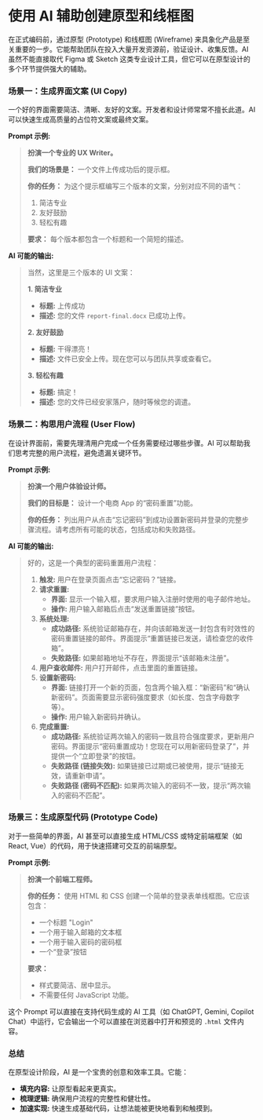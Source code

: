 # 使用 AI 辅助创建原型和线框图

在正式编码前，通过原型 (Prototype) 和线框图 (Wireframe) 来具象化产品是至关重要的一步。它能帮助团队在投入大量开发资源前，验证设计、收集反馈。AI 虽然不能直接取代 Figma 或 Sketch 这类专业设计工具，但它可以在原型设计的多个环节提供强大的辅助。

### 场景一：生成界面文案 (UI Copy)

一个好的界面需要简洁、清晰、友好的文案。开发者和设计师常常不擅长此道。AI 可以快速生成高质量的占位符文案或最终文案。

**Prompt 示例:**

> **扮演一个专业的 UX Writer。**
>
> **我们的场景是：** 一个文件上传成功后的提示框。
>
> **你的任务：**
> 为这个提示框编写三个版本的文案，分别对应不同的语气：
> 1.  简洁专业
> 2.  友好鼓励
> 3.  轻松有趣
>
> **要求：** 每个版本都包含一个标题和一个简短的描述。

**AI 可能的输出:**

> 当然，这里是三个版本的 UI 文案：
>
> **1. 简洁专业**
> *   **标题:** 上传成功
> *   **描述:** 您的文件 `report-final.docx` 已成功上传。
>
> **2. 友好鼓励**
> *   **标题:** 干得漂亮！
> *   **描述:** 文件已安全上传。现在您可以与团队共享或查看它。
>
> **3. 轻松有趣**
> *   **标题:** 搞定！
> *   **描述:** 您的文件已经安家落户，随时等候您的调遣。

### 场景二：构思用户流程 (User Flow)

在设计界面前，需要先理清用户完成一个任务需要经过哪些步骤。AI 可以帮助我们思考完整的用户流程，避免遗漏关键环节。

**Prompt 示例:**

> **扮演一个用户体验设计师。**
>
> **我们的目标是：** 设计一个电商 App 的“密码重置”功能。
>
> **你的任务：**
> 列出用户从点击“忘记密码”到成功设置新密码并登录的完整步骤流程。请考虑所有可能的状态，包括成功和失败路径。

**AI 可能的输出:**

> 好的，这是一个典型的密码重置用户流程：
>
> 1.  **触发:** 用户在登录页面点击“忘记密码？”链接。
> 2.  **请求重置:**
>     *   **界面:** 显示一个输入框，要求用户输入注册时使用的电子邮件地址。
>     *   **操作:** 用户输入邮箱后点击“发送重置链接”按钮。
> 3.  **系统处理:**
>     *   **成功路径:** 系统验证邮箱存在，并向该邮箱发送一封包含有时效性的密码重置链接的邮件。界面提示“重置链接已发送，请检查您的收件箱”。
>     *   **失败路径:** 如果邮箱地址不存在，界面提示“该邮箱未注册”。
> 4.  **用户查收邮件:** 用户打开邮件，点击里面的重置链接。
> 5.  **设置新密码:**
>     *   **界面:** 链接打开一个新的页面，包含两个输入框：“新密码”和“确认新密码”。页面需要显示密码强度要求（如长度、包含字母数字等）。
>     *   **操作:** 用户输入新密码并确认。
> 6.  **完成重置:**
>     *   **成功路径:** 系统验证两次输入的密码一致且符合强度要求，更新用户密码。界面提示“密码重置成功！您现在可以用新密码登录了”，并提供一个“立即登录”的按钮。
>     *   **失败路径 (链接失效):** 如果链接已过期或已被使用，提示“链接无效，请重新申请”。
>     *   **失败路径 (密码不匹配):** 如果两次输入的密码不一致，提示“两次输入的密码不匹配”。

### 场景三：生成原型代码 (Prototype Code)

对于一些简单的界面，AI 甚至可以直接生成 HTML/CSS 或特定前端框架（如 React, Vue）的代码，用于快速搭建可交互的前端原型。

**Prompt 示例:**

> **扮演一个前端工程师。**
>
> **你的任务：**
> 使用 HTML 和 CSS 创建一个简单的登录表单线框图。它应该包含：
> *   一个标题 "Login"
> *   一个用于输入邮箱的文本框
> *   一个用于输入密码的密码框
> *   一个“登录”按钮
>
> **要求：**
> *   样式要简洁、居中显示。
> *   不需要任何 JavaScript 功能。

这个 Prompt 可以直接在支持代码生成的 AI 工具（如 ChatGPT, Gemini, Copilot Chat）中运行，它会输出一个可以直接在浏览器中打开和预览的 `.html` 文件内容。

### 总结

在原型设计阶段，AI 是一个宝贵的创意和效率工具。它能：
*   **填充内容:** 让原型看起来更真实。
*   **梳理逻辑:** 确保用户流程的完整性和健壮性。
*   **加速实现:** 快速生成基础代码，让想法能被更快地看到和触摸到。